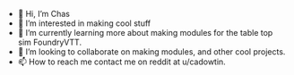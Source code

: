- 👋 Hi, I’m Chas
- 👀 I’m interested in making cool stuff
- 🌱 I’m currently learning more about making modules for the table top sim FoundryVTT.
- 💞️ I’m looking to collaborate on making modules, and other cool projects.
- 📫 How to reach me contact me on reddit at u/cadowtin.


